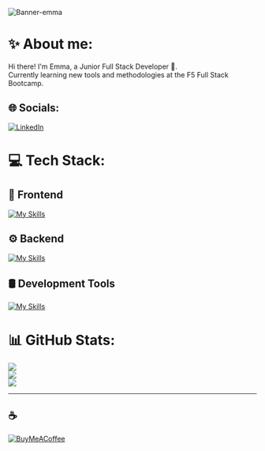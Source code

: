 
![Banner-emma](https://github.com/user-attachments/assets/863435a7-1b66-4b01-b8c8-4d134d930701)

# ✨ About me:
Hi there! I'm Emma, a Junior Full Stack Developer 🌱.<br>Currently learning new tools and methodologies at the F5 Full Stack Bootcamp.

## 🌐 Socials:
[![LinkedIn](https://skillicons.dev/icons?i=linkedin)](https://www.linkedin.com/in/emma-lanza-m/)

# 💻 Tech Stack:

## 🎨 Frontend
[![My Skills](https://skillicons.dev/icons?i=html,css,javascript,typescript,react,astro,tailwindcss)](https://skillicons.dev)

## ⚙️ Backend
[![My Skills](https://skillicons.dev/icons?i=nodejs,java,spring,mysql)](https://skillicons.dev)

## 🛢️ Development Tools
[![My Skills](https://skillicons.dev/icons?i=git,github,vscode,notion,figma)](https://skillicons.dev)

# 📊 GitHub Stats:
![](https://github-readme-stats.vercel.app/api?username=emmalanza&theme=catppuccin_mocha&hide_border=false&include_all_commits=true&count_private=false)<br/>
![](https://github-readme-streak-stats.herokuapp.com/?user=emmalanza&theme=catppuccin_mocha&hide_border=false)<br/>
![](https://github-readme-stats.vercel.app/api/top-langs/?username=emmalanza&theme=catppuccin_mocha&hide_border=false&include_all_commits=true&count_private=false&layout=compact)

------------

## ☕️ 
[![BuyMeACoffee](https://img.shields.io/badge/Buy%20Me%20a%20Coffee-ffdd00?style=for-the-badge&logo=buy-me-a-coffee&logoColor=black)](https://buymeacoffee.com/emmalanza) 
